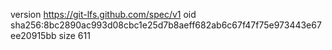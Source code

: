 version https://git-lfs.github.com/spec/v1
oid sha256:8bc2890ac993d08cbc1e25d7b8aeff682ab6c67f47f75e973443e67ee20915bb
size 611
